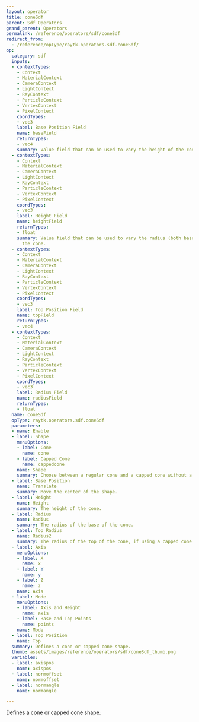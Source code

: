 ```yaml
---
layout: operator
title: coneSdf
parent: Sdf Operators
grand_parent: Operators
permalink: /reference/operators/sdf/coneSdf
redirect_from:
  - /reference/opType/raytk.operators.sdf.coneSdf/
op:
  category: sdf
  inputs:
  - contextTypes:
    - Context
    - MaterialContext
    - CameraContext
    - LightContext
    - RayContext
    - ParticleContext
    - VertexContext
    - PixelContext
    coordTypes:
    - vec3
    label: Base Position Field
    name: baseField
    returnTypes:
    - vec4
    summary: Value field that can be used to vary the height of the cone.
  - contextTypes:
    - Context
    - MaterialContext
    - CameraContext
    - LightContext
    - RayContext
    - ParticleContext
    - VertexContext
    - PixelContext
    coordTypes:
    - vec3
    label: Height Field
    name: heightField
    returnTypes:
    - float
    summary: Value field that can be used to vary the radius (both base and top) of
      the cone.
  - contextTypes:
    - Context
    - MaterialContext
    - CameraContext
    - LightContext
    - RayContext
    - ParticleContext
    - VertexContext
    - PixelContext
    coordTypes:
    - vec3
    label: Top Position Field
    name: topField
    returnTypes:
    - vec4
  - contextTypes:
    - Context
    - MaterialContext
    - CameraContext
    - LightContext
    - RayContext
    - ParticleContext
    - VertexContext
    - PixelContext
    coordTypes:
    - vec3
    label: Radius Field
    name: radiusField
    returnTypes:
    - float
  name: coneSdf
  opType: raytk.operators.sdf.coneSdf
  parameters:
  - name: Enable
  - label: Shape
    menuOptions:
    - label: Cone
      name: cone
    - label: Capped Cone
      name: cappedcone
    name: Shape
    summary: Choose between a regular cone and a capped cone without a tip.
  - label: Base Position
    name: Translate
    summary: Move the center of the shape.
  - label: Height
    name: Height
    summary: The height of the cone.
  - label: Radius
    name: Radius
    summary: The radius of the base of the cone.
  - label: Top Radius
    name: Radius2
    summary: The radius of the top of the cone, if using a capped cone.
  - label: Axis
    menuOptions:
    - label: X
      name: x
    - label: Y
      name: y
    - label: Z
      name: z
    name: Axis
  - label: Mode
    menuOptions:
    - label: Axis and Height
      name: axis
    - label: Base and Top Points
      name: points
    name: Mode
  - label: Top Position
    name: Top
  summary: Defines a cone or capped cone shape.
  thumb: assets/images/reference/operators/sdf/coneSdf_thumb.png
  variables:
  - label: axispos
    name: axispos
  - label: normoffset
    name: normoffset
  - label: normangle
    name: normangle

---
```



Defines a cone or capped cone shape.
